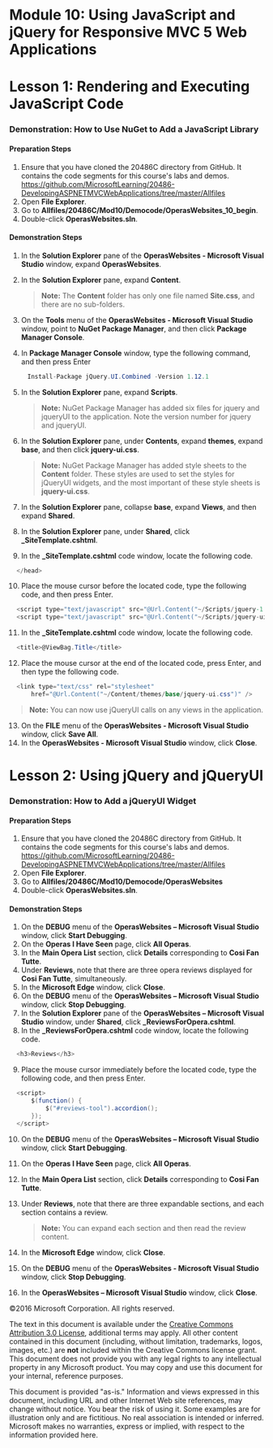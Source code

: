 ﻿# Module 10: Using JavaScript and jQuery for Responsive MVC 5 Web Applications

# Lesson 1: Rendering and Executing JavaScript Code

### Demonstration: How to Use NuGet to Add a JavaScript Library

#### Preparation Steps

1. Ensure that you have cloned the 20486C directory from GitHub. It contains the code segments for this course's labs and demos. https://github.com/MicrosoftLearning/20486-DevelopingASPNETMVCWebApplications/tree/master/Allfiles	
2. Open **File Explorer**.
3.	Go to **Allfiles/20486C/Mod10/Democode/OperasWebsites_10_begin**.
4.	Double-click **OperasWebsites.sln**.

#### Demonstration Steps

1. In the **Solution Explorer** pane of the **OperasWebsites - Microsoft Visual Studio** window, expand **OperasWebsites**.

2. In the **Solution Explorer** pane, expand **Content**.

   >**Note:** The **Content** folder has only one file named **Site.css**, and there are no sub-folders.

3. On the **Tools** menu of the **OperasWebsites - Microsoft Visual Studio** window, point to **NuGet Package Manager**, and then click **Package Manager Console**.
4. In **Package Manager Console** window, type the following command, and then press Enter

  ```cs
       Install-Package jQuery.UI.Combined -Version 1.12.1
```
5. In the **Solution Explorer** pane, expand **Scripts**.

    >**Note:** NuGet Package Manager has added six files for jquery and jqueryUI to the application. Note the version number for jquery and jqueryUI.


6. In the **Solution Explorer** pane, under **Contents**, expand **themes**, expand **base**, and then click **jquery-ui.css**.

    >**Note:** NuGet Package Manager has added style sheets to the **Content** folder. These styles are used to set the styles for jQueryUI widgets, and the most important of these style sheets is **jquery-ui.css**.

7. In the **Solution Explorer** pane, collapse **base**, expand **Views**, and then expand **Shared**.
8. In the **Solution Explorer** pane, under **Shared**, click **_SiteTemplate.cshtml**.
9. In the **_SiteTemplate.cshtml** code window, locate the following code.

  ```cs
    </head>
```
10. Place the mouse cursor before the located code, type the following code, and then press Enter.

  ```cs
    <script type="text/javascript" src="@Url.Content("~/Scripts/jquery-1.12.4.js")"></script>
    <script type="text/javascript" src="@Url.Content("~/Scripts/jquery-ui-1.12.1.js")"></script>
```
11. In the **_SiteTemplate.cshtml** code window, locate the following code.

  ```cs
    <title>@ViewBag.Title</title>
```
12. Place the mouse cursor at the end of the located code, press Enter, and then type the following code.

  ```cs
    <link type="text/css" rel="stylesheet" 
        href="@Url.Content("~/Content/themes/base/jquery-ui.css")" />
```
   >**Note:** You can now use jQueryUI calls on any views in the application. 

13. On the **FILE** menu of the **OperasWebsites - Microsoft Visual Studio** window, click **Save All**.
14. In the **OperasWebsites - Microsoft Visual Studio** window, click **Close**.

# Lesson 2: Using jQuery and jQueryUI

### Demonstration: How to Add a jQueryUI Widget

#### Preparation Steps

1. Ensure that you have cloned the 20486C directory from GitHub. It contains the code segments for this course's labs and demos. https://github.com/MicrosoftLearning/20486-DevelopingASPNETMVCWebApplications/tree/master/Allfiles	
2. Open **File Explorer**.
3.	Go to **Allfiles/20486C/Mod10/Democode/OperasWebsites**
4.	Double-click **OperasWebsites.sln**.

#### Demonstration Steps

1. On the **DEBUG** menu of the **OperasWebsites – Microsoft Visual Studio** window, click **Start Debugging**.
2. On the **Operas I Have Seen** page, click **All Operas**.
3. In the **Main Opera List** section, click **Details** corresponding to **Cosi Fan Tutte**.
4. Under **Reviews**, note that there are three opera reviews displayed for **Cosi Fan Tutte**, simultaneously.
5. In the **Microsoft Edge** window, click **Close**.
6. On the **DEBUG** menu of the **OperasWebsites – Microsoft Visual Studio** window, click **Stop Debugging**.
7. In the **Solution Explorer** pane of the **OperasWebsites – Microsoft Visual Studio** window, under **Shared**, click **_ReviewsForOpera.cshtml**.
8. In the **_ReviewsForOpera.cshtml** code window, locate the following code.

  ```cs
    <h3>Reviews</h3>
```
9. Place the mouse cursor immediately before the located code, type the following code, and then press Enter.

  ```cs
    <script>
        $(function() {
            $("#reviews-tool").accordion();
        });
    </script>
```
10. On the **DEBUG** menu of the **OperasWebsites – Microsoft Visual Studio** window, click **Start Debugging**.
11. On the **Operas I Have Seen** page, click **All Operas**.
12. In the **Main Opera List** section, click **Details** corresponding to **Cosi Fan Tutte**.
13. Under **Reviews**, note that there are three expandable sections, and each section contains a review.

     >**Note:** You can expand each section and then read the review content. 

14. In the **Microsoft Edge** window, click **Close**.
15. On the **DEBUG** menu of the **OperasWebsites - Microsoft Visual Studio** window, click **Stop Debugging**.
16. In the **OperasWebsites – Microsoft Visual Studio** window, click **Close**.

©2016 Microsoft Corporation. All rights reserved.  

The text in this document is available under the  [Creative Commons Attribution 3.0 License](https://creativecommons.org/licenses/by/3.0/legalcode), additional terms may apply. All other content contained in this document (including, without limitation, trademarks, logos, images, etc.) are  **not**  included within the Creative Commons license grant. This document does not provide you with any legal rights to any intellectual property in any Microsoft product. You may copy and use this document for your internal, reference purposes.

This document is provided &quot;as-is.&quot; Information and views expressed in this document, including URL and other Internet Web site references, may change without notice. You bear the risk of using it. Some examples are for illustration only and are fictitious. No real association is intended or inferred. Microsoft makes no warranties, express or implied, with respect to the information provided here. 
